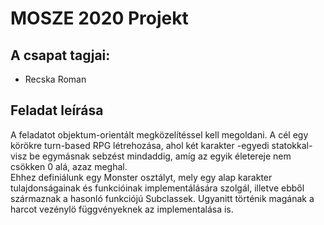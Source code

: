 # MOSZE 2020 Projekt

## A csapat tagjai:
* Recska Roman

## Feladat leírása
A feladatot objektum-orientált megközelítéssel kell megoldani. A cél egy körökre turn-based RPG létrehozása, ahol két karakter -egyedi statokkal- visz be egymásnak sebzést mindaddig, amíg az egyik életereje nem csökken 0 alá, azaz meghal. <br/>
Ehhez definiálunk egy Monster osztályt, mely egy alap karakter tulajdonságainak és funkcióinak implementálására szolgál, illetve ebből származnak a hasonló funkciójú Subclassek. Ugyanitt történik magának a harcot vezénylö függvényeknek az implementalása is.<br/>
